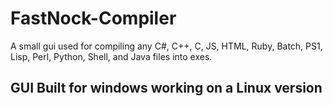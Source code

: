 # FastNock-Compiler
A small gui used for compiling any C#, C++, C, JS, HTML, Ruby, Batch, PS1, Lisp, Perl, Python, Shell, and Java files into exes.

## GUI Built for windows working on a Linux version

